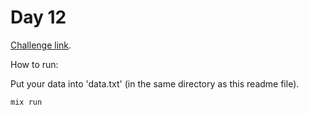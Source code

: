 # Day 12

[Challenge link](https://adventofcode.com/2024/day/12).

How to run:

Put your data into 'data.txt' (in the same directory as this readme file).

```sh
mix run
```
